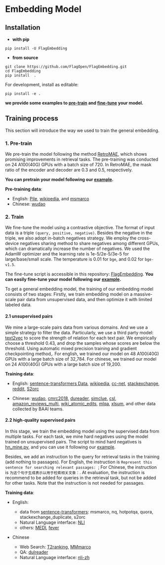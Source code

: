 # Embedding Model

## Installation

* **with pip**
```
pip install -U FlagEmbedding
```

* **from source**
```
git clone https://github.com/FlagOpen/FlagEmbedding.git
cd FlagEmbedding
pip install  .
```
For development, install as editable:
```
pip install -e .
```

**we provide some examples to [pre-train](https://github.com/FlagOpen/FlagEmbedding/blob/master/examples/pretrain/README.md) and [fine-tune](https://github.com/FlagOpen/FlagEmbedding/blob/master/examples/finetune/README.md) your model.**


## Training process

This section will introduce the way we used to train the general embedding. 



### 1. Pre-train
We pre-train the model following the method [RetroMAE](https://github.com/staoxiao/RetroMAE), 
which shows promising improvements in retrieval tasks. 
The pre-training was conducted on 24 A100(40G) GPUs with a batch size of 720. 
In RetroMAE, the mask ratio of the encoder and decoder are 0.3 and 0.5, respectively.

**You can pretrain your model following our [example](https://github.com/FlagOpen/FlagEmbedding/blob/master/examples/pretrain/README.md).**


**Pre-training data**:
- English: [Pile](https://pile.eleuther.ai/), [wikipedia](https://huggingface.co/datasets/wikipedia), and [msmarco](https://huggingface.co/datasets/Tevatron/msmarco-passage-corpus)
- Chinese: [wudao](https://data.baai.ac.cn/details/WuDaoCorporaText)


### 2. Train 

We fine-tune the model using a contrastive objective. 
The format of input data is a triple `(query, positive, negative)`. 
Besides the negative in the triple, we also adopt in-batch negatives strategy. 
We employ the cross-device negatives sharing method to share negatives among different GPUs, 
which can dramatically increase the number of negatives. We used the AdamW optimizer and the learning rate is 1e-5/2e-5/3e-5 for large/base/small scale.
The temperature is 0.01 for `bge`, and 0.02 for `bge-v1.5`.

The fine-tune script is accessible in this repository: [FlagEmbedding](https://github.com/FlagOpen/FlagEmbedding/blob/master/FlagEmbedding/baai_general_embedding/README.md). 
**You can easily fine-tune your model following our [example](https://github.com/FlagOpen/FlagEmbedding/blob/master/examples/finetune/README.md).**

To get a general embedding model, the training of our embedding model consists of two stages: 
Firstly, we train embedding model on a massive-scale pair data from unsupervised data, 
and then optimize it with limited labeled data.

#### 2.1 unsupervised pairs

We mine a large-scale pairs data from various domains. 
And we use a simple strategy to filter the data. Particularly,
we use a third party model: [text2vec](https://huggingface.co/shibing624/text2vec-base-chinese)
to score the strength of relation for each text pair.
We empirically choose a threshold 0.43, and drop
the samples whose scores are below the threshold.
Using automatic mixed precision training and gradient checkpointing method,.
For english, we trained our model on 48 A100(40G) GPUs with a large batch size of 32,784. 
For chinese, we trained our model on 24 A100(40G) GPUs with a large batch size of 19,200.  


**Training data**:

- English: [sentence-transformers Data](https://huggingface.co/datasets/sentence-transformers/embedding-training-data), 
[wikipedia](https://huggingface.co/datasets/wikipedia), [cc-net](https://github.com/facebookresearch/cc_net), [stackexchange](https://huggingface.co/datasets/flax-sentence-embeddings/stackexchange_titlebody_best_voted_answer_jsonl),
[reddit](https://huggingface.co/datasets/sentence-transformers/reddit-title-body), [S2orc](https://huggingface.co/datasets/sentence-transformers/reddit-title-body)

- Chinese: [wudao](https://data.baai.ac.cn/details/WuDaoCorporaText), [cmrc2018](https://huggingface.co/datasets/cmrc2018), [dureader](https://github.com/baidu/DuReader),
[simclue](https://github.com/CLUEbenchmark/SimCLUE), [csl](https://arxiv.org/abs/2209.05034), [amazon_reviews_multi](amazon_reviews_multi),
[wiki_atomic_edits](https://huggingface.co/datasets/wiki_atomic_edits),  [mlqa](https://huggingface.co/datasets/mlqa),
[xlsum](https://huggingface.co/datasets/csebuetnlp/xlsum), and other data collected by BAAI teams.


#### 2.2 high-quality supervised pairs

In this stage, we train the embedding model using the supervised data from multiple tasks. 
For each task, we mine hard negatives using the model trained on unsupervised pairs. 
The script to mind hard negatives is [hn_mine.py](https://github.com/FlagOpen/FlagEmbedding/blob/master/FlagEmbedding/baai_general_embedding/finetune/hn_mine.py), and you can use it following our [example](https://github.com/FlagOpen/FlagEmbedding/tree/master/examples/finetune#data-format).

Besides, we add an instruction to the query for retrieval tasks in the training (add nothing to passages). 
For English, the instruction is `Represent this sentence for searching relevant passages: `;
For Chinese, the instruction is `为这个句子生成表示以用于检索相关文章：`.
At evaluation, the instruction is recommend to be added for queries in the retrieval task, but not be added for other tasks.
Note that the instruction is not needed for passages.


**Training data**:
- English: 
    - data from [sentence-transformers](https://huggingface.co/datasets/sentence-transformers/embedding-training-data): msmarco, nq, hotpotqa, quora, stackexchange_duplicate, s2orc
    - Natural Language interface: [NLI](https://github.com/princeton-nlp/SimCSE)
    - others: [MEDI](https://github.com/xlang-ai/instructor-embedding), [fever](https://github.com/awslabs/fever)

- Chinese
    - Web Search: [T2ranking](https://huggingface.co/datasets/THUIR/T2Ranking), [MMmarco](https://github.com/unicamp-dl/mMARCO)
    - QA: [dulreader](https://github.com/baidu/DuReader)
    - Natural Language interface: [nli-zh](https://huggingface.co/datasets/shibing624/nli_zh)







